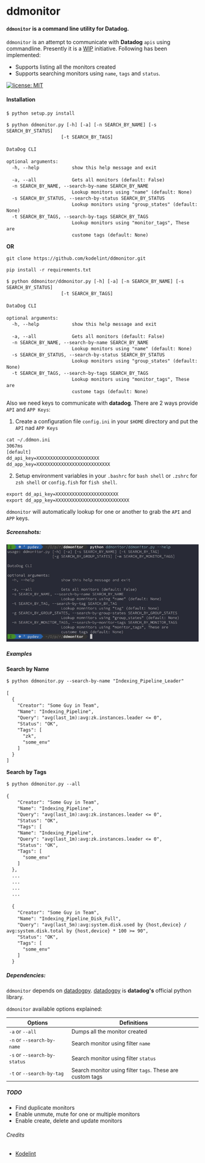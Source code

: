# ddmonitor
#### `ddmonitor` is a command line utility for **Datadog**.

`ddmonitor` is an attempt to communicate with **Datadog** `apis` using commandline. Presently it is a [WIP](https://github.com/apps/wip) initiative. Following has been implemented:

- Supports listing all the monitors created
- Supports searching monitors using `name`, `tags` and `status`.

[![license: MIT](https://img.shields.io/github/license/mashape/apistatus.svg)](https://github.com/kodelint/ddmonitor/blob/master/LICENSE)


#### Installation

```
$ python setup.py install

```
```
$ python ddmonitor.py [-h] [-a] [-n SEARCH_BY_NAME] [-s SEARCH_BY_STATUS]
                    [-t SEARCH_BY_TAGS]

DataDog CLI

optional arguments:
  -h, --help            show this help message and exit

  -a, --all             Gets all monitors (default: False)
  -n SEARCH_BY_NAME, --search-by-name SEARCH_BY_NAME
                        Lookup monitors using "name" (default: None)
  -s SEARCH_BY_STATUS, --search-by-status SEARCH_BY_STATUS
                        Lookup monitors using "group_states" (default: None)
  -t SEARCH_BY_TAGS, --search-by-tags SEARCH_BY_TAGS
                        Lookup monitors using "monitor_tags", These are
                        custome tags (default: None)
```

**OR**

```
git clone https://github.com/kodelint/ddmonitor.git
```

```
pip install -r requirements.txt
```

```
$ python ddmonitor/ddmonitor.py [-h] [-a] [-n SEARCH_BY_NAME] [-s SEARCH_BY_STATUS]
                    [-t SEARCH_BY_TAGS]

DataDog CLI

optional arguments:
  -h, --help            show this help message and exit

  -a, --all             Gets all monitors (default: False)
  -n SEARCH_BY_NAME, --search-by-name SEARCH_BY_NAME
                        Lookup monitors using "name" (default: None)
  -s SEARCH_BY_STATUS, --search-by-status SEARCH_BY_STATUS
                        Lookup monitors using "group_states" (default: None)
  -t SEARCH_BY_TAGS, --search-by-tags SEARCH_BY_TAGS
                        Lookup monitors using "monitor_tags", These are
                        custome tags (default: None)
```


Also we need keys to communicate with **datadog**. There are 2 ways provide `API` and `APP Keys`:

1. Create a configuration file `config.ini` in your `$HOME` directory and put the `API` nad `APP Keys`

```
cat ~/.ddmon.ini                                                                                                                                                                                                          3067ms
[default]
dd_api_key=XXXXXXXXXXXXXXXXXXXXXXX
dd_app_key=XXXXXXXXXXXXXXXXXXXXXXXXXXX
```

2. Setup environment variables in your `.bashrc` for `bash shell` or `.zshrc` for `zsh shell` or `config.fish` for `fish shell`.

```
export dd_api_key=XXXXXXXXXXXXXXXXXXXXXXX
export dd_app_key=XXXXXXXXXXXXXXXXXXXXXXXXXXX
```

`ddmonitor` will automatically lookup for one or another to grab the `API` and `APP` keys.

##### Screenshots:

![Alt text](screenshots/ddmonitor.jpg "ddmonitor help")

##### Examples

**Search by Name**

```
$ python ddmonitor.py --search-by-name "Indexing_Pipeline_Leader"

[
  {
    "Creator": "Some Guy in Team",
    "Name": "Indexing_Pipeline",
    "Query": "avg(last_1m):avg:zk.instances.leader <= 0",
    "Status": "OK",
    "Tags": [
      "zk",
      "some_env"
    ]
  }
]
```

**Search by Tags**
```
$ python ddmonitor.py --all

{
    "Creator": "Some Guy in Team",
    "Name": "Indexing_Pipeline",
    "Query": "avg(last_1m):avg:zk.instances.leader <= 0",
    "Status": "OK",
    "Tags": [
    "Name": "Indexing_Pipeline",
    "Query": "avg(last_1m):avg:zk.instances.leader <= 0",
    "Status": "OK",
    "Tags": [
      "some_env"
    ]
  },
  ...
  ...
  ...
  ...

  {
    "Creator": "Some Guy in Team",
    "Name": "Indexing_Pipeline_Disk_Full",
    "Query": "avg(last_5m):avg:system.disk.used by {host,device} / avg:system.disk.total by {host,device} * 100 >= 90",
    "Status": "OK",
    "Tags": [
      "some_env"
    ]
  }
```


##### Dependencies:

`ddmonitor` depends on [datadogpy](https://github.com/DataDog/datadogpy). [datadogpy](https://github.com/DataDog/datadogpy) is **datadog's** official python library.


`ddmonitor` available options explained:



 | **Options** | **Definitions** |
 | ------------- | ------------- |
 | `-a` or `--all` |Dumps all the monitor created|
 | `-n` or `--search-by-name` |Search monitor using filter `name`|
 | `-s` or `--search-by-status`|Search monitor using filter `status`|
 | `-t` or `--search-by-tag` |Search monitor using filter `tags`. These are custom tags|




##### TODO
 - Find duplicate monitors
 - Enable unmute, mute for one or multiple monitors
 - Enable create, delete and update monitors

###### Credits

 * [Kodelint](kodelint@gmail.com)
